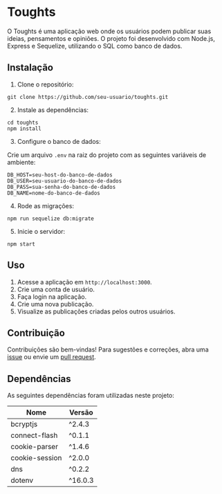 <h1>Toughts</h1>

<p>O Toughts é uma aplicação web onde os usuários podem publicar suas ideias, pensamentos e opiniões. O projeto foi desenvolvido com Node.js, Express e Sequelize, utilizando o SQL como banco de dados.</p>

<h2>Instalação</h2>

<ol>
  <li>Clone o repositório:</li>
</ol>

<pre><code>git clone https://github.com/seu-usuario/toughts.git
</code></pre>

<ol start="2">
  <li>Instale as dependências:</li>
</ol>

<pre><code>cd toughts
npm install
</code></pre>

<ol start="3">
  <li>Configure o banco de dados:</li>
</ol>

<p>Crie um arquivo <code>.env</code> na raiz do projeto com as seguintes variáveis de ambiente:</p>

<pre><code>DB_HOST=seu-host-do-banco-de-dados
DB_USER=seu-usuario-do-banco-de-dados
DB_PASS=sua-senha-do-banco-de-dados
DB_NAME=nome-do-banco-de-dados
</code></pre>

<ol start="4">
  <li>Rode as migrações:</li>
</ol>

<pre><code>npm run sequelize db:migrate
</code></pre>

<ol start="5">
  <li>Inicie o servidor:</li>
</ol>

<pre><code>npm start
</code></pre>

<h2>Uso</h2>

<ol>
  <li>Acesse a aplicação em <code>http://localhost:3000</code>.</li>
  <li>Crie uma conta de usuário.</li>
  <li>Faça login na aplicação.</li>
  <li>Crie uma nova publicação.</li>
  <li>Visualize as publicações criadas pelos outros usuários.</li>
</ol>

<h2>Contribuição</h2>

<p>Contribuições são bem-vindas! Para sugestões e correções, abra uma <a href="https://github.com/seu-usuario/toughts/issues">issue</a> ou envie um <a href="https://github.com/seu-usuario/toughts/pulls">pull request</a>.</p>

<h2>Dependências</h2>

<p>As seguintes dependências foram utilizadas neste projeto:</p>

<table>
  <thead>
    <tr>
      <th>Nome</th>
      <th>Versão</th>
    </tr>
  </thead>
  <tbody>
    <tr>
      <td>bcryptjs</td>
      <td>^2.4.3</td>
    </tr>
    <tr>
      <td>connect-flash</td>
      <td>^0.1.1</td>
    </tr>
    <tr>
      <td>cookie-parser</td>
      <td>^1.4.6</td>
    </tr>
    <tr>
      <td>cookie-session</td>
      <td>^2.0.0</td>
    </tr>
    <tr>
      <td>dns</td>
      <td>^0.2.2</td>
    </tr>
    <tr>
      <td>dotenv</td>
      <td>^16.0.3</td>
    </tr>
